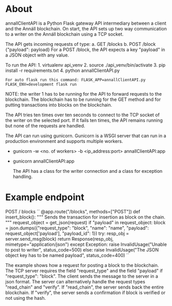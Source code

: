 # About

annallClientAPI is a Python Flask gateway API intermediary between a client and the Annáll blockchain. On start, the API sets up two way communication to a writer on the Annáll blockchain using a TCP socket.

The API gets incoming requests of type:
a. GET /blocks
b. POST /block {"payload": payload}
For a POST /block, the API expects a key "payload" in a JSON object with any value.

To run the API: 1. virtualenv api_venv 2. source ./api_venv/bin/activate 3. pip install -r requirements.txt 4. python annallClientAPI.py <local writer port>

    For auto flask run this command: FLASK_APP=annallClientAPI.py FLASK_ENV=development flask run

NOTE: the writer 1 has to be running for the API to forward requests to the blockchain. The blockchain has to be running for the GET method and for putting transactions into blocks on the blockchain.

The API tries ten times over ten seconds to connect to the TCP socket of the writer on the selected port. If it fails ten times, the API remains running but none of the requests are handled.

The API can run using gunicorn. Gunicorn is a WSGI server that can run in a production environment and supports multiple workers.

- gunicorn -w <no. of workers> -b <ip_address:port> annallClientAPI:app
- gunicorn annallClientAPI:app

  The API has a class for the writer connection and a class for exception handling.

# Example endpoint 

POST / blocks
´´
@app.route("/blocks", methods=["POST"])
def insert_block():
    """ Sends the transaction for insertion as block on the chain. """
    request_object = get_json(request)
    if "payload" in request_object:
        block = json.dumps({"request_type": "block", "name": "name", "payload": request_object['payload'], "payload_id": 1})
        try:
            resp_obj = server.send_msg(block)
            return Response(resp_obj, mimetype="application/json")
        except Exception:
            raise InvalidUsage("Unable to post to writer", status_code=500)
    else:
        raise InvalidUsage("The JSON object key has to be named payload", status_code=400)
´´

The example shows how a request for posting a block to the blockchain. 
The TCP server requires the field "request_type" and the field "payload" if "request_type": "block".
The client sends the message to the server in a json format. 
The server can alternatively handle the request types "read_chain" and "verify". 
If "read_chain", the server sends back the entire blockchain.
If "verify", the server sends a confirmation if block is verified or not using the hash.